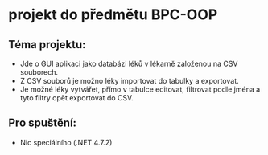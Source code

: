 # projekt do předmětu BPC-OOP

## Téma projektu:

- Jde o GUI aplikaci jako databázi léků v lékarně založenou na CSV souborech.
- Z CSV souborů je možno léky importovat do tabulky a exportovat.
- Je možné léky vytvářet, přímo v tabulce editovat, filtrovat podle jména a tyto filtry opět exportovat do CSV.

## Pro spuštění:

- Nic speciálního (.NET 4.7.2)
